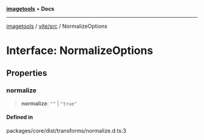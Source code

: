 [**imagetools**](../../../README.md) • **Docs**

***

[imagetools](../../../modules.md) / [vite/src](../README.md) / NormalizeOptions

# Interface: NormalizeOptions

## Properties

### normalize

> **normalize**: `""` \| `"true"`

#### Defined in

packages/core/dist/transforms/normalize.d.ts:3
